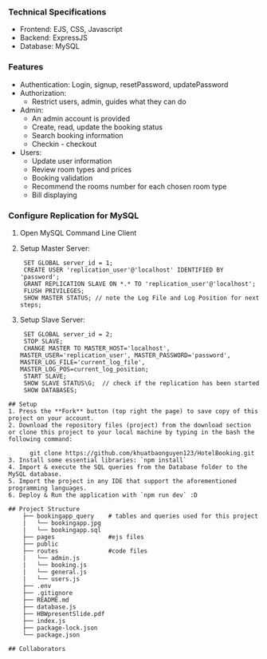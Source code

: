 ### Technical Specifications
* Frontend: EJS, CSS, Javascript
* Backend: ExpressJS
* Database: MySQL

### Features
- Authentication: Login, signup, resetPassword, updatePassword
- Authorization:
  - Restrict users, admin, guides what they can do
- Admin:
  - An admin account is provided
  - Create, read, update the booking status
  - Search booking information 
  - Checkin - checkout
- Users:
  - Update user information
  - Review room types and prices
  - Booking validation
  - Recommend the rooms number for each chosen room type 
  - Bill displaying

### Configure Replication for MySQL
1. Open MySQL Command Line Client
2. Setup Master Server:
   ```
    SET GLOBAL server_id = 1;
    CREATE USER 'replication_user'@'localhost' IDENTIFIED BY 'password'; 
    GRANT REPLICATION SLAVE ON *.* TO 'replication_user'@'localhost';
    FLUSH PRIVILEGES;
    SHOW MASTER STATUS; // note the Log File and Log Position for next steps;
   ```

4. Setup Slave Server:
   ```
    SET GLOBAL server_id = 2;
    STOP SLAVE; 
    CHANGE MASTER TO MASTER_HOST='localhost', MASTER_USER='replication_user', MASTER_PASSWORD='password', MASTER_LOG_FILE='current_log_file', MASTER_LOG_POS=current_log_position;
    START SLAVE;
    SHOW SLAVE STATUS\G;  // check if the replication has been started
    SHOW DATABASES;
```
## Setup
1. Press the **Fork** button (top right the page) to save copy of this project on your account.
2. Download the repository files (project) from the download section or clone this project to your local machine by typing in the bash the following command:

      git clone https://github.com/khuatbaonguyen123/HotelBooking.git
3. Install some essential libraries: `npm install`
4. Import & execute the SQL queries from the Database folder to the MySQL database.
5. Import the project in any IDE that support the aforementioned programming languages.
6. Deploy & Run the application with `npm run dev` :D

## Project Structure
    ├── bookingapp_query    # tables and queries used for this project
    |   └── bookingapp.jpg
    |   └── bookingapp.sql
    ├── pages               #ejs files
    ├── public              
    ├── routes              #code files
    |   └── admin.js
    |   └── booking.js
    |   └── general.js
    |   └── users.js    
    ├── .env
    ├── .gitignore
    ├── README.md
    ├── database.js
    ├── HBWpresentSlide.pdf
    ├── index.js
    ├── package-lock.json
    └── package.json

## Collaborators
